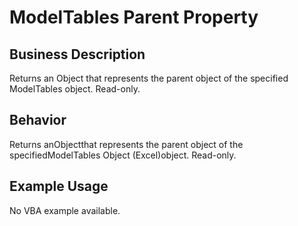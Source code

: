# ModelTables Parent Property

## Business Description
Returns an Object that represents the parent object of the specified ModelTables object. Read-only.

## Behavior
Returns anObjectthat represents the parent object of the specifiedModelTables Object (Excel)object. Read-only.

## Example Usage
No VBA example available.